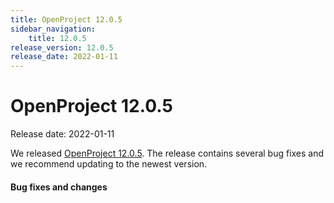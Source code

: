 ```yaml
---
title: OpenProject 12.0.5
sidebar_navigation:
    title: 12.0.5
release_version: 12.0.5
release_date: 2022-01-11
---
```


# OpenProject 12.0.5

Release date: 2022-01-11

We released [OpenProject 12.0.5](https://community.openproject.com/versions/1503).
The release contains several bug fixes and we recommend updating to the newest version.

<!--more-->
#### Bug fixes and changes

